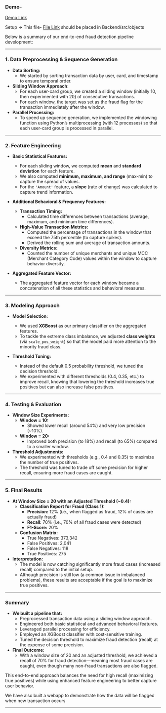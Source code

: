
### **Demo**-

[Demo Link](https://drive.google.com/file/d/1TPJkWm0iYj7VUde60d68pPEk_cy8kGVY/view?usp=sharing)

Setup -> This file- [File Link](https://drive.google.com/file/d/1ApEKrWtcxhPYZomACIvNiB2MKCSrixSL/view?usp=drive_link) should be placed in Backend/src/objects

Below is a summary of our end-to-end fraud detection pipeline development:

---

### **1. Data Preprocessing & Sequence Generation**

- **Data Sorting:**
  - We started by sorting transaction data by user, card, and timestamp to ensure temporal order.
- **Sliding Window Approach:**
  - For each user-card group, we created a sliding window (initially 10, then experimented with 20) of consecutive transactions.
  - For each window, the target was set as the fraud flag for the transaction immediately after the window.
- **Parallel Processing:**
  - To speed up sequence generation, we implemented the windowing function using Python’s multiprocessing (with 12 processes) so that each user-card group is processed in parallel.

---

### **2. Feature Engineering**

- **Basic Statistical Features:**

  - For each sliding window, we computed **mean** and **standard deviation** for each feature.
  - We also computed **minimum, maximum, and range** (max-min) to capture the spread of values.
  - For the `'Amount'` feature, a **slope** (rate of change) was calculated to capture trend information.

- **Additional Behavioral & Frequency Features:**

  - **Transaction Timing:**
    - Calculated time differences between transactions (average, maximum, and minimum time differences).
  - **High-Value Transaction Metrics:**
    - Computed the percentage of transactions in the window that exceed the 75th percentile (to capture spikes).
    - Derived the rolling sum and average of transaction amounts.
  - **Diversity Metrics:**
    - Counted the number of unique merchants and unique MCC (Merchant Category Code) values within the window to capture behavior diversity.

- **Aggregated Feature Vector:**
  - The aggregated feature vector for each window became a concatenation of all these statistics and behavioral measures.

---

### **3. Modeling Approach**

- **Model Selection:**

  - We used **XGBoost** as our primary classifier on the aggregated features.
  - To tackle the extreme class imbalance, we adjusted **class weights** (via `scale_pos_weight`) so that the model paid more attention to the minority fraud class.

- **Threshold Tuning:**
  - Instead of the default 0.5 probability threshold, we tuned the decision threshold.
  - We experimented with different thresholds (0.4, 0.35, etc.) to improve recall, knowing that lowering the threshold increases true positives but can also increase false positives.

---

### **4. Testing & Evaluation**

- **Window Size Experiments:**
  - **Window = 10:**
    - Showed lower recall (around 54%) and very low precision (~10%).
  - **Window = 20:**
    - Improved both precision (to 18%) and recall (to 65%) compared to a smaller window.
- **Threshold Adjustments:**
  - We experimented with thresholds (e.g., 0.4 and 0.35) to maximize the number of true positives.
  - The threshold was tuned to trade off some precision for higher recall, ensuring more fraud cases are caught.

---

### **5. Final Results**

- **At Window Size = 20 with an Adjusted Threshold (~0.4):**
  - **Classification Report for Fraud (Class 1):**
    - **Precision:** 12% (i.e., when flagged as fraud, 12% of cases are actually fraud)
    - **Recall:** 70% (i.e., 70% of all fraud cases were detected)
    - **F1-Score:** 20%
  - **Confusion Matrix:**
    - True Negatives: 373,342
    - False Positives: 2,041
    - False Negatives: 118
    - True Positives: 275
- **Interpretation:**
  - The model is now catching significantly more fraud cases (increased recall) compared to the initial setup.
  - Although precision is still low (a common issue in imbalanced problems), these results are acceptable if the goal is to maximize true positives.

---

### **Summary**

- **We built a pipeline that:**
  - Preprocessed transaction data using a sliding window approach.
  - Engineered both basic statistical and advanced behavioral features.
  - Leveraged parallel processing for efficiency.
  - Employed an XGBoost classifier with cost-sensitive training.
  - Tuned the decision threshold to maximize fraud detection (recall) at the expense of some precision.
- **Final Outcome:**
  - With a window size of 20 and an adjusted threshold, we achieved a recall of 70% for fraud detection—meaning most fraud cases are caught, even though many non-fraud transactions are also flagged.

This end-to-end approach balances the need for high recall (maximizing true positives) while using enhanced feature engineering to better capture user behavior.

We have also built a webapp to demonstrate how the data will be flagged when new transaction occurs

---


